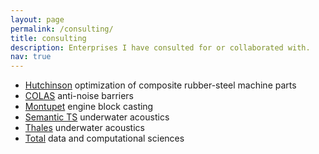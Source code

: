 ```yaml
---
layout: page
permalink: /consulting/
title: consulting
description: Enterprises I have consulted for or collaborated with.
nav: true
---
```


- [Hutchinson](https://www.hutchinson.com/en) optimization of composite rubber-steel machine parts
- [COLAS](https://www.colas.com/) anti-noise barriers
- [Montupet](https://www.linamar.com/) engine block casting
- [Semantic TS](https://www.semantic-ts.fr/) underwater acoustics
- [Thales](https://www.thalesgroup.com/en) underwater acoustics
- [Total](https://totalenergies.com/) data and computational sciences
